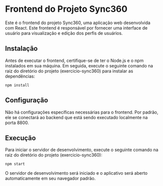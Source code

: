 # Frontend do Projeto Sync360

Este é o frontend do projeto Sync360, uma aplicação web desenvolvida com React. Este frontend é responsável por fornecer uma interface de usuário para visualização e edição dos perfis de usuários.

## Instalação

Antes de executar o frontend, certifique-se de ter o Node.js e o npm instalados em sua máquina. Em seguida, execute o seguinte comando na raiz do diretório do projeto (exercicio-sync360) para instalar as dependências:

```
npm install
```

## Configuração

Não há configurações específicas necessárias para o frontend. Por padrão, ele se conectará ao backend que está sendo executado localmente na porta 8800.


## Execução

Para iniciar o servidor de desenvolvimento, execute o seguinte comando na raiz do diretório do projeto (exercicio-sync360):

```
npm start
```

O servidor de desenvolvimento será iniciado e o aplicativo será aberto automaticamente em seu navegador padrão.

